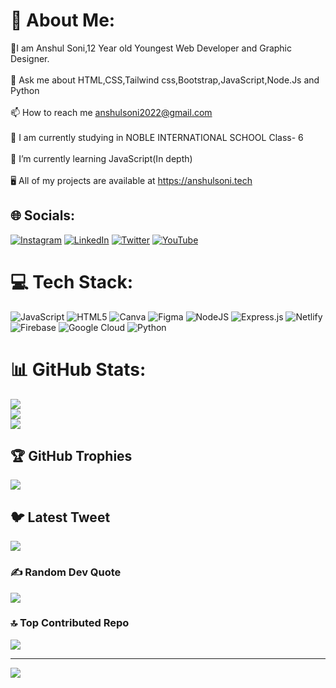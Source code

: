 # 💫 About Me:
🌟I am Anshul Soni,12 Year old Youngest Web Developer and Graphic Designer.<br><br>💬 Ask me about HTML,CSS,Tailwind css,Bootstrap,JavaScript,Node.Js and Python<br><br>📫 How to reach me anshulsoni2022@gmail.com<br><br>🔭 I am currently studying in NOBLE INTERNATIONAL SCHOOL Class- 6<br><br>🌱 I’m currently learning JavaScript(In depth)<br><br>🖥️ All of my projects are available at https://anshulsoni.tech


## 🌐 Socials:
[![Instagram](https://img.shields.io/badge/Instagram-%23E4405F.svg?logo=Instagram&logoColor=white)](https://instagram.com/anshulsoni2010) [![LinkedIn](https://img.shields.io/badge/LinkedIn-%230077B5.svg?logo=linkedin&logoColor=white)](https://linkedin.com/in/anshul-soni2010) [![Twitter](https://img.shields.io/badge/Twitter-%231DA1F2.svg?logo=Twitter&logoColor=white)](https://twitter.com/anshulsoni2010) [![YouTube](https://img.shields.io/badge/YouTube-%23FF0000.svg?logo=YouTube&logoColor=white)](https://youtube.com/@codewithanshul)

# 💻 Tech Stack:
![JavaScript](https://img.shields.io/badge/javascript-%23323330.svg?style=for-the-badge&logo=javascript&logoColor=%23F7DF1E) ![HTML5](https://img.shields.io/badge/html5-%23E34F26.svg?style=for-the-badge&logo=html5&logoColor=white) ![Canva](https://img.shields.io/badge/Canva-%2300C4CC.svg?style=for-the-badge&logo=Canva&logoColor=white) 	![Figma](https://img.shields.io/badge/figma-%23F24E1E.svg?style=for-the-badge&logo=figma&logoColor=white) ![NodeJS](https://img.shields.io/badge/node.js-6DA55F?style=for-the-badge&logo=node.js&logoColor=white) ![Express.js](https://img.shields.io/badge/express.js-%23404d59.svg?style=for-the-badge&logo=express&logoColor=%2361DAFB) ![Netlify](https://img.shields.io/badge/netlify-%23000000.svg?style=for-the-badge&logo=netlify&logoColor=#00C7B7) ![Firebase](https://img.shields.io/badge/firebase-%23039BE5.svg?style=for-the-badge&logo=firebase) ![Google Cloud](https://img.shields.io/badge/Google%20Cloud-%234285F4.svg?style=for-the-badge&logo=google-cloud&logoColor=white) ![Python](https://img.shields.io/badge/python-3670A0?style=for-the-badge&logo=python&logoColor=ffdd54)
# 📊 GitHub Stats:
![](https://github-readme-stats.vercel.app/api?username=anshulsoni2010&theme=tokyonight&hide_border=false&include_all_commits=true&count_private=false)<br/>
![](https://github-readme-streak-stats.herokuapp.com/?user=anshulsoni2010&theme=tokyonight&hide_border=false)<br/>
![](https://github-readme-stats.vercel.app/api/top-langs/?username=anshulsoni2010&theme=tokyonight&hide_border=false&include_all_commits=true&count_private=false&layout=compact)

## 🏆 GitHub Trophies
![](https://github-profile-trophy.vercel.app/?username=anshulsoni2010&theme=tokyonight&no-frame=false&no-bg=false&margin-w=4)

## 🐦 Latest Tweet
[![](https://gtce.itsvg.in/api?username=anshulsoni2010)](https://github.com/VishwaGauravIn/github-twitter-card-embed)

### ✍️ Random Dev Quote
![](https://quotes-github-readme.vercel.app/api?type=horizontal&theme=tokyonight)

### 🔝 Top Contributed Repo
![](https://github-contributor-stats.vercel.app/api?username=anshulsoni2010&limit=5&theme=tokyonight&combine_all_yearly_contributions=true)

---
[![](https://visitcount.itsvg.in/api?id=anshulsoni2010&icon=8&color=10)](https://visitcount.itsvg.in)

<!-- Proudly created with GPRM ( https://gprm.itsvg.in ) -->
